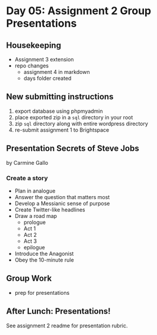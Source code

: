 # Day 05: Assignment 2 Group Presentations
## Housekeeping
- Assignment 3 extension
- repo changes
  - assignment 4 in markdown
  - days folder created

## New submitting instructions
1. export database using phpmyadmin
2. place exported zip in a `sql` directory in your root
3. zip `sql` directory along with entire wordpress directory
4. re-submit assignment 1 to Brightspace

## Presentation Secrets of Steve Jobs
by Carmine Gallo

### Create a story
- Plan in analogue
- Answer the question that matters most
- Develop a Messianic sense of purpose
- Create Twitter-like headlines
- Draw a road map
  - prologue
  - Act 1
  - Act 2
  - Act 3
  - epilogue
- Introduce the Anagonist
- Obey the 10-minute rule

## Group Work
- prep for presentations

## After Lunch: Presentations!
See assignment 2 readme for presentation rubric.